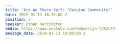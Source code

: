 ```yaml
---
title: 'Are We There Yet?: "Genuine Community"'
date: 2019-01-13 18:19:00 Z
position: 5
speaker: Ethan Harrington
media: https://www.youtube.com/embed/ijn-lCKZnF4
message_date: 2019-01-13 10:00:00 Z
---
```


